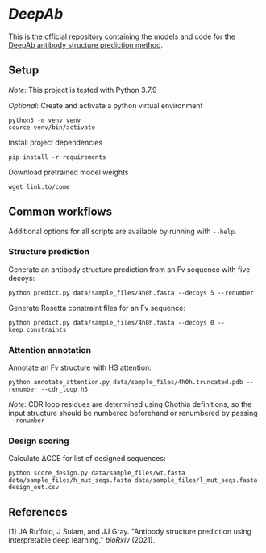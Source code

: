 # _DeepAb_
This is the official repository containing the models and code for the [DeepAb antibody structure prediction method](https://www.biorxiv.org/content/10.1101/2021.05.27.445982v1.full).

## Setup

_Note_: This project is tested with Python 3.7.9

_Optional_: Create and activate a python virtual environment
```
python3 -m venv venv
source venv/bin/activate
```
Install project dependencies
```
pip install -r requirements
```
Download pretrained model weights
```
wget link.to/come
```

## Common workflows

Additional options for all scripts are available by running with `--help`.

### Structure prediction
Generate an antibody structure prediction from an Fv sequence with five decoys:
```
python predict.py data/sample_files/4h0h.fasta --decoys 5 --renumber
```
Generate Rosetta constraint files for an Fv sequence:
```
python predict.py data/sample_files/4h0h.fasta --decoys 0 --keep_constraints
```

### Attention annotation
Annotate an Fv structure with H3 attention:
```
python annotate_attention.py data/sample_files/4h0h.truncated.pdb --renumber --cdr_loop h3
```
_Note_: CDR loop residues are determined using Chothia definitions, so the input structure should be numbered beforehand or renumbered by passing `--renumber`

### Design scoring
Calculate ΔCCE for list of designed sequences:
```
python score_design.py data/sample_files/wt.fasta data/sample_files/h_mut_seqs.fasta data/sample_files/l_mut_seqs.fasta design_out.csv
```

## References
[1] JA Ruffolo, J Sulam, and JJ Gray. "Antibody structure prediction using interpretable deep learning." _bioRxiv_ (2021).

